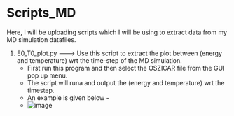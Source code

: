 # Scripts_MD
Here, I will be uploading scripts which I will be using to extract data from my MD simulation datafiles.

1. E0_T0_plot.py ---> Use this script to extract the plot between (energy and temperature) wrt the time-step of the MD simulation.
   - First run this program and then select the OSZICAR file from the GUI pop up menu.
   - The script will runa and output the (energy and temperature) wrt the timestep.
   - An example is given below -
   - ![image](https://github.com/user-attachments/assets/034876be-c65d-4fb5-ada8-fe4e7543644c)
